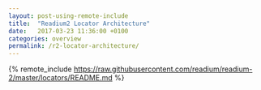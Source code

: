 ```yaml
---
layout: post-using-remote-include
title:  "Readium2 Locator Architecture"
date:   2017-03-23 11:36:00 +0100
categories: overview
permalink: /r2-locator-architecture/
---
```


{% remote_include https://raw.githubusercontent.com/readium/readium-2/master/locators/README.md %}

